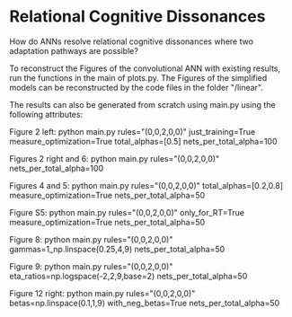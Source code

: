 # Relational Cognitive Dissonances
How do ANNs resolve relational cognitive dissonances where two adaptation pathways are possible?

To reconstruct the Figures of the convolutional ANN with existing results, run the functions in the main of plots.py.
The Figures of the simplified models can be reconstructed by the code files in the folder "/linear".

The results can also be generated from scratch using main.py using the following attributes:

Figure 2 left:
python main.py rules="(0,0,2,0,0)" just_training=True measure_optimization=True total_alphas=[0.5] nets_per_total_alpha=100

Figures 2 right and 6:
python main.py rules="(0,0,2,0,0)" nets_per_total_alpha=100

Figures 4 and 5:
python main.py rules="(0,0,2,0,0)" total_alphas=[0.2,0.8] measure_optimization=True nets_per_total_alpha=50

Figure S5:
python main.py rules="(0,0,2,0,0)" only_for_RT=True measure_optimization=True nets_per_total_alpha=50

Figure 8:
python main.py rules="(0,0,2,0,0)" gammas=1_np.linspace(0.25,4,9) nets_per_total_alpha=50

Figure 9:
python main.py rules="(0,0,2,0,0)" eta_ratios=np.logspace(-2,2,9,base=2) nets_per_total_alpha=50

Figure 12 right:
python main.py rules="(0,0,2,0,0)" betas=np.linspace(0.1,1,9) with_neg_betas=True nets_per_total_alpha=50
